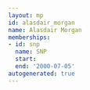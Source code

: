 ```yaml
---
layout: mp
id: alasdair_morgan
name: Alasdair Morgan
memberships:
- id: snp
  name: SNP
  start: 
  end: '2000-07-05'
autogenerated: true
---
```

